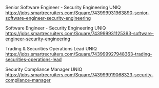 Senior Software Engineer - Security Engineering UNIQ https://jobs.smartrecruiters.com/Square/743999931963890-senior-software-engineer-security-engineering

Software Engineer - Security Engineering UNIQ https://jobs.smartrecruiters.com/Square/743999931125393-software-engineer-security-engineering

Trading & Securities Operations Lead UNIQ https://jobs.smartrecruiters.com/Square/743999927948363-trading-securities-operations-lead

Security Compliance Manager UNIQ https://jobs.smartrecruiters.com/Square/743999919068323-security-compliance-manager

